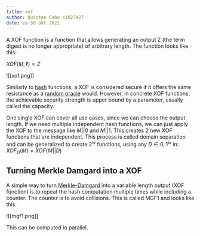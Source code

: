 ```yaml
---
title: xof
author: Quinten Cabo s1027427
date: za 30 okt 2021
---
```


A XOF function is a function that allows generating an output Z (the term digest is no longer appropriate) of  arbitrary length. The function looks like this:

$XOF(M, \ell) = Z$

![[xof.png]]

Similarly to [hash](hash.md) functions, a XOF is considered secure if it offers the same resistance as a [random oracle](randomoracle.md) would. However, in concrete XOF functions, the achievable security strength is upper bound by a parameter, usually called the capacity.        

One single XOF can cover all use cases, since we can choose the output length. If we need multiple independent hash functions, we can just apply the XOF to the message like $M||0$ and $M||1$. This creates 2 new XOF functions  that are independent. This process is called domain separation and can be generalized to create $2^w$ functions, using any $D ∈ {0, 1}^w$ in: $XOF_D(M) = XOF(M||D)$    

## Turning Merkle Damgard into a XOF
A simple way to turn [Merkle-Damgard](merkledamgard.md) into a variable length output (XOF function) is to repeat the hash computation multiple times while including a counter. The counter is to avoid collisions. This is called MGF1 and looks like this:

![[mgf1.png]]

This can be computed in parallel. 